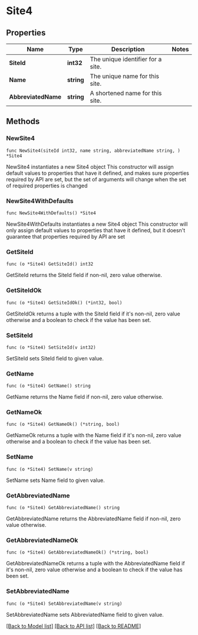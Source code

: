 # Site4

## Properties

Name | Type | Description | Notes
------------ | ------------- | ------------- | -------------
**SiteId** | **int32** | The unique identifier for a site. | 
**Name** | **string** | The unique name for this site. | 
**AbbreviatedName** | **string** | A shortened name for this site. | 

## Methods

### NewSite4

`func NewSite4(siteId int32, name string, abbreviatedName string, ) *Site4`

NewSite4 instantiates a new Site4 object
This constructor will assign default values to properties that have it defined,
and makes sure properties required by API are set, but the set of arguments
will change when the set of required properties is changed

### NewSite4WithDefaults

`func NewSite4WithDefaults() *Site4`

NewSite4WithDefaults instantiates a new Site4 object
This constructor will only assign default values to properties that have it defined,
but it doesn't guarantee that properties required by API are set

### GetSiteId

`func (o *Site4) GetSiteId() int32`

GetSiteId returns the SiteId field if non-nil, zero value otherwise.

### GetSiteIdOk

`func (o *Site4) GetSiteIdOk() (*int32, bool)`

GetSiteIdOk returns a tuple with the SiteId field if it's non-nil, zero value otherwise
and a boolean to check if the value has been set.

### SetSiteId

`func (o *Site4) SetSiteId(v int32)`

SetSiteId sets SiteId field to given value.


### GetName

`func (o *Site4) GetName() string`

GetName returns the Name field if non-nil, zero value otherwise.

### GetNameOk

`func (o *Site4) GetNameOk() (*string, bool)`

GetNameOk returns a tuple with the Name field if it's non-nil, zero value otherwise
and a boolean to check if the value has been set.

### SetName

`func (o *Site4) SetName(v string)`

SetName sets Name field to given value.


### GetAbbreviatedName

`func (o *Site4) GetAbbreviatedName() string`

GetAbbreviatedName returns the AbbreviatedName field if non-nil, zero value otherwise.

### GetAbbreviatedNameOk

`func (o *Site4) GetAbbreviatedNameOk() (*string, bool)`

GetAbbreviatedNameOk returns a tuple with the AbbreviatedName field if it's non-nil, zero value otherwise
and a boolean to check if the value has been set.

### SetAbbreviatedName

`func (o *Site4) SetAbbreviatedName(v string)`

SetAbbreviatedName sets AbbreviatedName field to given value.



[[Back to Model list]](../README.md#documentation-for-models) [[Back to API list]](../README.md#documentation-for-api-endpoints) [[Back to README]](../README.md)


